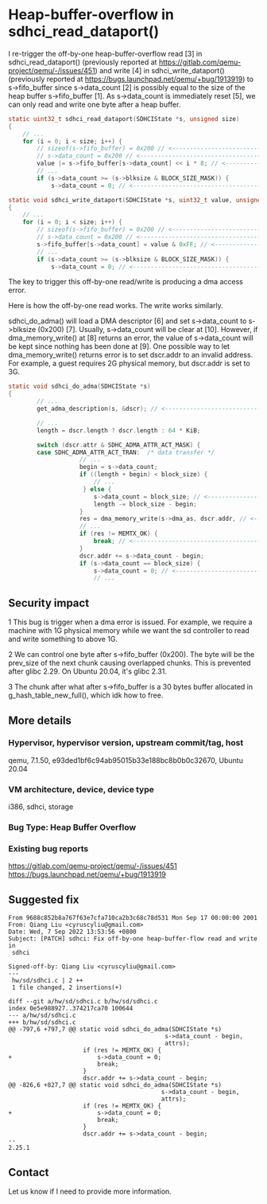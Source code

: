 # Heap-buffer-overflow in sdhci_read_dataport()

I re-trigger the off-by-one heap-buffer-overflow read [3] in
sdhci_read_dataport() (previously reported at
https://gitlab.com/qemu-project/qemu/-/issues/451) and write [4] in
sdhci_write_dataport() (previously reported at
https://bugs.launchpad.net/qemu/+bug/1913919) to s->fifo_buffer since
s->data_count [2] is possibly equal to the size of the heap buffer
s->fifo_buffer [1]. As s->data_count is immediately reset [5], we can only read
and write one byte after a heap buffer.

``` c
static uint32_t sdhci_read_dataport(SDHCIState *s, unsigned size)
{
    // ...
    for (i = 0; i < size; i++) {
        // sizeof(s->fifo_buffer) = 0x200 // <--------------------------- [1]
        // s->data_count = 0x200 // <------------------------------------ [2]
        value |= s->fifo_buffer[s->data_count] << i * 8; // <------------ [3]
        // ...
        if (s->data_count >= (s->blksize & BLOCK_SIZE_MASK)) {
            s->data_count = 0; // <-------------------------------------- [5]

static void sdhci_write_dataport(SDHCIState *s, uint32_t value, unsigned size)
{
    // ...
    for (i = 0; i < size; i++) {
        // sizeof(s->fifo_buffer) = 0x200 // <--------------------------- [1]
        // s->data_count = 0x200 // <------------------------------------ [2]
        s->fifo_buffer[s->data_count] = value & 0xFF; // <--------------- [4]
        // ...
        if (s->data_count >= (s->blksize & BLOCK_SIZE_MASK)) {
            s->data_count = 0; // <-------------------------------------- [5]
```

The key to trigger this off-by-one read/write is producing a dma access error.

Here is how the off-by-one read works. The write works similarly.

sdhci_do_adma() will load a DMA descriptor [6] and set s->data_count to
s->blksize (0x200) [7]. Usually, s->data_count will be clear at [10]. However,
if dma_memory_write() at [8] returns an error, the value of s->data_count will
be kept since nothing has been done at [9]. One possible way to let
dma_memory_write() returns error is to set dscr.addr to an invalid address.
For example, a guest requires 2G physical memory, but dscr.addr is set to 3G.

``` c
static void sdhci_do_adma(SDHCIState *s)
{
        // ...
        get_adma_description(s, &dscr); // <---------------------------- [6]

        // ...
        length = dscr.length ? dscr.length : 64 * KiB;

        switch (dscr.attr & SDHC_ADMA_ATTR_ACT_MASK) {
        case SDHC_ADMA_ATTR_ACT_TRAN:  /* data transfer */
                    // ...
                    begin = s->data_count;
                    if ((length + begin) < block_size) {
                        // ...
                     } else {
                        s->data_count = block_size; // <---------------- [7]
                        length -= block_size - begin;
                    }
                    res = dma_memory_write(s->dma_as, dscr.addr, // <--- [8]
                    // ...
                    if (res != MEMTX_OK) {
                        break; // <------------------------------------- [9]
                    }
                    dscr.addr += s->data_count - begin;
                    if (s->data_count == block_size) {
                        s->data_count = 0; // <------------------------ [10]
                        // ...
```

## Security impact

1 This bug is trigger when a dma error is issued. For example, we require a
machine with 1G physical memory while we want the sd controller to read and
write something to above 1G.

2 We can control one byte after s->fifo_buffer (0x200). The byte will be the
prev_size of the next chunk causing overlapped chunks. This is prevented after
glibc 2.29. On Ubuntu 20.04, it's glibc 2.31.

3 The chunk after what after s->fifo_buffer is a 30 bytes buffer allocated in
g_hash_table_new_full(), which idk how to free.


## More details

### Hypervisor, hypervisor version, upstream commit/tag, host
qemu, 7.1.50, e93ded1bf6c94ab95015b33e188bc8b0b0c32670, Ubuntu 20.04

### VM architecture, device, device type
i386, sdhci, storage

### Bug Type: Heap Buffer Overflow

### Existing bug reports
https://gitlab.com/qemu-project/qemu/-/issues/451
https://bugs.launchpad.net/qemu/+bug/1913919

## Suggested fix

```
From 9688c852b8a767f63e7cfa710ca2b3c68c78d531 Mon Sep 17 00:00:00 2001
From: Qiang Liu <cyruscyliu@gmail.com>
Date: Wed, 7 Sep 2022 13:53:56 +0800
Subject: [PATCH] sdhci: Fix off-by-one heap-buffer-flow read and write in
 sdhci

Signed-off-by: Qiang Liu <cyruscyliu@gmail.com>
---
 hw/sd/sdhci.c | 2 ++
 1 file changed, 2 insertions(+)

diff --git a/hw/sd/sdhci.c b/hw/sd/sdhci.c
index 0e5e988927..374217ca70 100644
--- a/hw/sd/sdhci.c
+++ b/hw/sd/sdhci.c
@@ -797,6 +797,7 @@ static void sdhci_do_adma(SDHCIState *s)
                                            s->data_count - begin,
                                            attrs);
                     if (res != MEMTX_OK) {
+                        s->data_count = 0;
                         break;
                     }
                     dscr.addr += s->data_count - begin;
@@ -826,6 +827,7 @@ static void sdhci_do_adma(SDHCIState *s)
                                           s->data_count - begin,
                                           attrs);
                     if (res != MEMTX_OK) {
+                        s->data_count = 0;
                         break;
                     }
                     dscr.addr += s->data_count - begin;
-- 
2.25.1

```

## Contact

Let us know if I need to provide more information.
